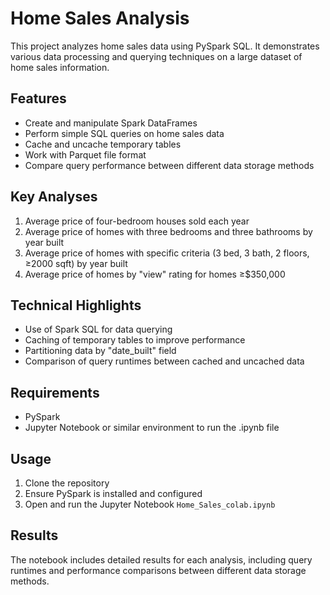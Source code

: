 # Home Sales Analysis

This project analyzes home sales data using PySpark SQL. It demonstrates various data processing and querying techniques on a large dataset of home sales information.

## Features

- Create and manipulate Spark DataFrames
- Perform simple SQL queries on home sales data
- Cache and uncache temporary tables
- Work with Parquet file format
- Compare query performance between different data storage methods

## Key Analyses

1. Average price of four-bedroom houses sold each year
2. Average price of homes with three bedrooms and three bathrooms by year built
3. Average price of homes with specific criteria (3 bed, 3 bath, 2 floors, ≥2000 sqft) by year built
4. Average price of homes by "view" rating for homes ≥$350,000

## Technical Highlights

- Use of Spark SQL for data querying
- Caching of temporary tables to improve performance
- Partitioning data by "date_built" field
- Comparison of query runtimes between cached and uncached data

## Requirements

- PySpark
- Jupyter Notebook or similar environment to run the .ipynb file

## Usage

1. Clone the repository
2. Ensure PySpark is installed and configured
3. Open and run the Jupyter Notebook `Home_Sales_colab.ipynb`

## Results

The notebook includes detailed results for each analysis, including query runtimes and performance comparisons between different data storage methods.
